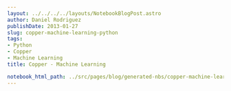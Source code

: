 ```yaml
---
layout: ../../../../layouts/NotebookBlogPost.astro
author: Daniel Rodriguez
publishDate: 2013-01-27
slug: copper-machine-learning-python
tags:
- Python
- Copper
- Machine Learning
title: Copper - Machine Learning

notebook_html_path: ../src/pages/blog/generated-nbs/copper-machine-learning-python.html
---
```


